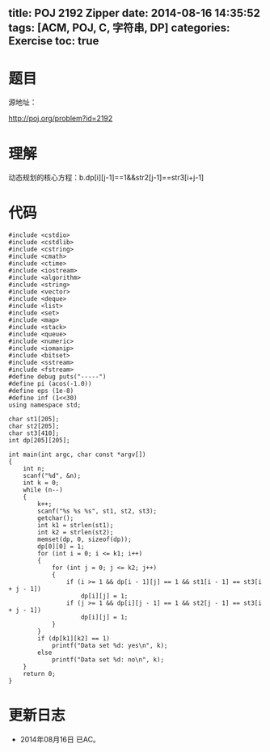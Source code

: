 title: POJ 2192 Zipper
date: 2014-08-16 14:35:52
tags: [ACM, POJ, C, 字符串, DP]
categories: Exercise
toc: true
---
# 题目
源地址：

http://poj.org/problem?id=2192

# 理解
动态规划的核心方程：b.dp[i][j-1]==1&&str2[j-1]==str3[i+j-1]

<!-- more -->

# 代码
```
#include <cstdio>
#include <cstdlib>
#include <cstring>
#include <cmath>
#include <ctime>
#include <iostream>
#include <algorithm>
#include <string>
#include <vector>
#include <deque>
#include <list>
#include <set>
#include <map>
#include <stack>
#include <queue>
#include <numeric>
#include <iomanip>
#include <bitset>
#include <sstream>
#include <fstream>
#define debug puts("-----")
#define pi (acos(-1.0))
#define eps (1e-8)
#define inf (1<<30)
using namespace std;

char st1[205];
char st2[205];
char st3[410];
int dp[205][205];

int main(int argc, char const *argv[])
{
    int n;
    scanf("%d", &n);
    int k = 0;
    while (n--)
    {
        k++;
        scanf("%s %s %s", st1, st2, st3);
        getchar();
        int k1 = strlen(st1);
        int k2 = strlen(st2);
        memset(dp, 0, sizeof(dp));
        dp[0][0] = 1;
        for (int i = 0; i <= k1; i++)
        {
            for (int j = 0; j <= k2; j++)
            {
                if (i >= 1 && dp[i - 1][j] == 1 && st1[i - 1] == st3[i + j - 1])
                    dp[i][j] = 1;
                if (j >= 1 && dp[i][j - 1] == 1 && st2[j - 1] == st3[i + j - 1])
                    dp[i][j] = 1;
            }
        }
        if (dp[k1][k2] == 1)
            printf("Data set %d: yes\n", k);
        else
            printf("Data set %d: no\n", k);
    }
    return 0;
}
```

# 更新日志
- 2014年08月16日 已AC。